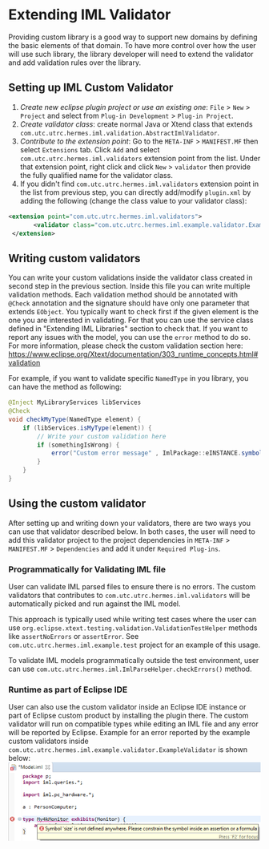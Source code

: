 # Extending IML Validator

Providing custom library is a good way to support new domains by defining the basic elements of that domain. To have more control over how the user will use such library, the library developer will need to extend the validator and add validation rules over the library.

## Setting up IML Custom Validator
1. *Create new eclipse plugin project or use an existing one*: `File` > `New` > `Project` and select from `Plug-in Development` > `Plug-in Project`.
1. *Create validator class*: create normal Java or Xtend class that extends `com.utc.utrc.hermes.iml.validation.AbstractImlValidator`.
1. *Contribute to the extension point*: Go to the `META-INF` > `MANIFEST.MF` then select `Extensions` tab. Click `Add` and select `com.utc.utrc.hermes.iml.validators` extension point from the list. Under that extension point, right click and click `New` > `validator` then provide the fully qualified name for the validator class.
1. If you didn't find `com.utc.utrc.hermes.iml.validators` extension point in the list from previous step, you can directly add/modify `plugin.xml` by adding the following (change the class value to your validator class):
  ```xml
  <extension point="com.utc.utrc.hermes.iml.validators">
         <validator class="com.utc.utrc.hermes.iml.example.validator.ExampleValidator"> </validator>
   </extension>
  ```

## Writing custom validators
You can write your custom validations inside the validator class created in second step in the previous section. Inside this file you can write multiple validation methods. Each validation method should be annotated with `@Check` annotation and the signature should have only one parameter that extends `EObject`. You typically want to check first if the given element is the one you are interested in validating. For that you can use the service class defined in "Extending IML Libraries" section to check that. If you want to report any issues with the model, you can use the `error` method to do so. For more information, please check the custom validation section here: https://www.eclipse.org/Xtext/documentation/303_runtime_concepts.html#validation

For example, if you want to validate specific `NamedType` in you library, you can have the method as following:
```java
@Inject MyLibraryServices libServices
@Check
void checkMyType(NamedType element) {
    if (libServices.isMyType(element)) {
        // Write your custom validation here
        if (somethingIsWrong) {
            error("Custom error message" , ImlPackage::eINSTANCE.symbol_Name, UNIQUE_ID_FOR_THE_ERROR)
        }
    }
}
```

## Using the custom validator
After setting up and writing down your validators, there are two ways you can use that validator described below. In both cases, the user will need to add this validator project to the project dependencies in `META-INF` > `MANIFEST.MF` > `Dependencies` and add it under `Required Plug-ins`. 
### Programmatically for Validating IML file
User can validate IML parsed files to ensure there is no errors. The custom validators that contributes to `com.utc.utrc.hermes.iml.validators` will be automatically picked and run against the IML model.

This approach is typically used while writing test cases where the user can use `org.eclipse.xtext.testing.validation.ValidationTestHelper` methods like `assertNoErrors` or `assertError`. See `com.utc.utrc.hermes.iml.example.test` project for an example of this usage.

To validate IML models programmatically outside the test environment, user can use `com.utc.utrc.hermes.iml.ImlParseHelper.checkErrors()` method. 
### Runtime as part of Eclipse IDE
User can also use the custom validator inside an Eclipse IDE instance or part of Eclipse custom product by installing the plugin there. The custom validator will run on compatible types while editing an IML file and any error will be reported by Eclipse. Example for an error reported by the example custom validators inside `com.utc.utrc.hermes.iml.example.validator.ExampleValidator` is shown below:
![alt text](images/CustomValidator.png)